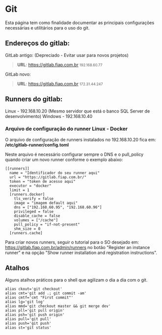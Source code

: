 # Git

Esta página tem como finalidade documentar as principais configurações necessárias e utilitários
para o uso do git.


## Endereços do gitlab: 

GitLab antigo: (Depreciado - Evitar usar para novos projetos)
> **URL**: https://gitlab.fiap.com.br
> <small> 192.168.60.77 </small>

GitLab novo:
> **URL**: https://gitlab.fiap.com.br
> <small> 172.31.44.247 </small>

## Runners do gitlab: 
Linux - 192.168.10.20 (Mesmo servidor que está o banco SQL Server de desenvolvimento)
Windows - 192.168.10.40 

### Arquivo de configuração do runner Linux - Docker

O arquivo de configuração de runners instalados no 192.168.10.20 fica em: 
**/etc/gitlab-runner/config.toml**

Neste arquivo é necessário configurar sempre o DNS e o pull_policy quando criar um novo runner
conforme o exemplo abaixo:

```
[[runners]]
  name = "Identificador do seu runner aqui"
  url = "https://gitlab.fiap.com.br/"
  token = "token de acesso aqui"
  executor = "docker"
  limit = 1
  [runners.docker]
    tls_verify = false
    image = "imagem default aqui"
    dns = ["192.168.60.95", "192.168.60.96"]
    privileged = false
    disable_cache = false
    volumes = ["/cache"]
    pull_policy = "if-not-present"
    shm_size = 0
  [runners.cache]
```

Para criar novos runners, seguir o tutorial para o SO desejado em: <https://gitlab.fiap.com.br/admin/runners> 
no botão "Register an instance runner" e na opção "Show runner installation and registration instructions".


## Atalhos

Alguns atalhos práticos para o shell que agilizam o dia a dia com o git.

```shell
alias ckout='git checkout'
alias cmt='git add .; git commit -am'
alias cmtf='cmt "First commit"'
alias lg='git log'
alias mmd='git checkout master && git merge dev'
alias pll='git pull origin'
alias psh='git push origin'
alias pull='git pull'
alias push='git push'
alias st='git status'
```

